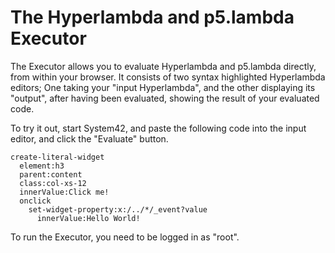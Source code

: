 The Hyperlambda and p5.lambda Executor
========

The Executor allows you to evaluate Hyperlambda and p5.lambda directly, from within your browser. It consists of two
syntax highlighted Hyperlambda editors; One taking your "input Hyperlambda", and the other displaying its "output", after
having been evaluated, showing the result of your evaluated code.

To try it out, start System42, and paste the following code into the input editor, and click the "Evaluate" button.

```
create-literal-widget
  element:h3
  parent:content
  class:col-xs-12
  innerValue:Click me!
  onclick
    set-widget-property:x:/../*/_event?value
      innerValue:Hello World!
```

To run the Executor, you need to be logged in as "root".



